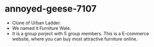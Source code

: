 # annoyed-geese-7107
* Clone of Urban Ladder.
* We named it Furniture Wale.
* It is a group porject with 5 group members.
This is a E-commerce website, where you can buy most attractive furniture online.

